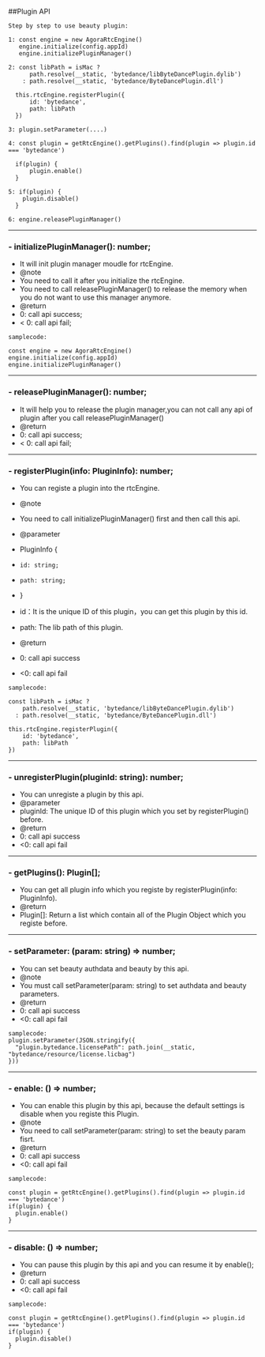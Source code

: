 ##Plugin API

```
Step by step to use beauty plugin:
 
1: const engine = new AgoraRtcEngine()
   engine.initialize(config.appId)
   engine.initializePluginManager()

2: const libPath = isMac ? 
      path.resolve(__static, 'bytedance/libByteDancePlugin.dylib')
    : path.resolve(__static, 'bytedance/ByteDancePlugin.dll')
  
  this.rtcEngine.registerPlugin({
      id: 'bytedance',
      path: libPath
  })
  
3: plugin.setParameter(....) 

4: const plugin = getRtcEngine().getPlugins().find(plugin => plugin.id === 'bytedance')

  if(plugin) {
      plugin.enable()
  }

5: if(plugin) {
    plugin.disable()
  }
    
6: engine.releasePluginManager()
```


*****
### - initializePluginManager(): number;

 
- It will init plugin manager moudle for rtcEngine. 
- @note
- You need to call it after you initialize the rtcEngine.
- You need to call releasePluginManager() to release the memory when you do not want to use this manager anymore.
- @return 
- 0: call api success;
- < 0: call api fail;

```
samplecode:

const engine = new AgoraRtcEngine()
engine.initialize(config.appId)
engine.initializePluginManager()
```
*****
### - releasePluginManager(): number;


- It will help you to release the plugin manager,you can not call any api of plugin after you call releasePluginManager()
- @return
- 0: call api success;
- < 0: call api fail;

*****
### - registerPlugin(info: PluginInfo): number;


- You can registe a plugin into the rtcEngine.
- @note
- You need to call initializePluginManager() first and then call this api.

- @parameter
- PluginInfo {
-     id: string;
-     path: string;
- }

- id：It is the unique ID of this plugin，you can get this plugin by this id.
- path: The lib path of this plugin.
- @return
- 0: call api success
- <0: call api fail


```
samplecode:

const libPath = isMac ? 
    path.resolve(__static, 'bytedance/libByteDancePlugin.dylib')
  : path.resolve(__static, 'bytedance/ByteDancePlugin.dll')

this.rtcEngine.registerPlugin({
    id: 'bytedance',
    path: libPath
})
```
*****
### - unregisterPlugin(pluginId: string): number;


- You can unregiste a plugin by this api.
- @parameter
- pluginId: The unique ID of this plugin which you set by registerPlugin() before.
- @return
- 0: call api success
- <0: call api fail

*****
### - getPlugins(): Plugin[];

- You can get all plugin info which you registe by registerPlugin(info: PluginInfo).
- @return
- Plugin[]: Return a list which contain all of the Plugin Object which you registe before.

*****
### - setParameter: (param: string) => number;

- You can set beauty authdata and beauty by this api.
- @note
- You must call setParameter(param: string) to set authdata and beauty parameters.
- @return
- 0: call api success
- <0: call api fail

```
samplecode:
plugin.setParameter(JSON.stringify({
  "plugin.bytedance.licensePath": path.join(__static, "bytedance/resource/license.licbag")
}))

```

*****
### - enable: () => number;

- You can enable this plugin by this api, because the default settings is disable when you registe this Plugin.
- @note
- You need to call setParameter(param: string) to set the beauty param fisrt.
- @return 
- 0: call api success
- <0: call api fail


```
samplecode:

const plugin = getRtcEngine().getPlugins().find(plugin => plugin.id === 'bytedance')
if(plugin) {
  plugin.enable()
}
```

*****
### - disable: () => number;

- You can pause this plugin by this api and you can resume it by enable();
- @return
- 0: call api success
- <0: call api fail


```
samplecode:

const plugin = getRtcEngine().getPlugins().find(plugin => plugin.id === 'bytedance')
if(plugin) {
  plugin.disable()
}
```

